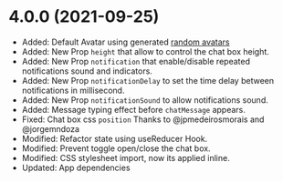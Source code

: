 # 4.0.0 (2021-09-25)

- Added: Default Avatar using generated [random avatars](https://uifaces.co/)
- Added: New Prop `height` that allow to control the chat box height.
- Added: New Prop `notification` that enable/disable repeated notifications sound and indicators.
- Added: New Prop `notificationDelay` to set the time delay between notifications in millisecond.
- Added: New Prop `notificationSound` to allow notifications sound.
- Added: Message typing effect before `chatMessage` appears.
- Fixed: Chat box css `position` Thanks to @jpmedeirosmorais and @jorgemndoza
- Modified: Refactor state using useReducer Hook.
- Modified: Prevent toggle open/close the chat box.
- Modified: CSS stylesheet import, now its applied inline.
- Updated: App dependencies
